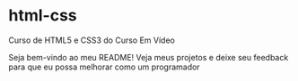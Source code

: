 # html-css
 Curso de HTML5 e CSS3 do Curso Em Vídeo

Seja bem-vindo ao meu README! Veja meus projetos e deixe seu feedback para que eu possa melhorar como um programador